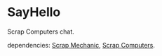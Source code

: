 # SayHello
Scrap Computers chat.

dependencies: [Scrap Mechanic](https://store.steampowered.com/app/387990/Scrap_Mechanic/), [Scrap Computers](https://steamcommunity.com/sharedfiles/filedetails/?id=3269912087).
